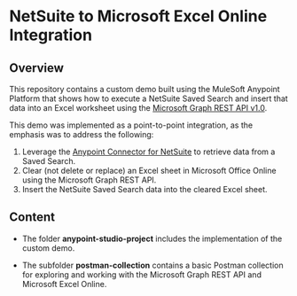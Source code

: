 # NetSuite to Microsoft Excel Online Integration

## Overview

This repository contains a custom demo built using the MuleSoft Anypoint Platform that shows how to execute a NetSuite Saved Search and insert that data into an Excel worksheet using the [Microsoft Graph REST API v1.0](https://learn.microsoft.com/en-us/graph/api/overview?view=graph-rest-1.0).

This demo was implemented as a point-to-point integration, as the emphasis was to address the following:

1. Leverage the [Anypoint Connector for NetSuite](https://www.mulesoft.com/exchange/com.mulesoft.connectors/mule-netsuite-connector/) to retrieve data from a Saved Search.
2. Clear (not delete or replace) an Excel sheet in Microsoft Office Online using the Microsoft Graph REST API.
3. Insert the NetSuite Saved Search data into the cleared Excel sheet.

## Content

- The folder **anypoint-studio-project** includes the implementation of the custom demo.

- The subfolder **postman-collection** contains a basic Postman collection for exploring and working with the Microsoft Graph REST API and Microsoft Excel Online.

